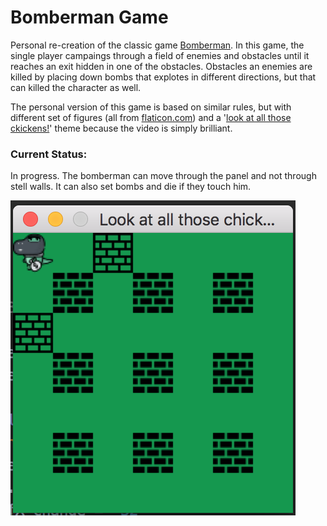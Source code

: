 # Bomberman Game

Personal re-creation of the classic game [Bomberman](https://en.wikipedia.org/wiki/Bomberman). In this game, the single player campaings through a field of enemies and obstacles until it reaches an exit hidden in one of the obstacles. Obstacles an enemies are killed by placing down bombs that explotes in different directions, but that can killed the character as well.

The personal version of this game is based on similar rules, but with different set of figures (all from [flaticon.com](https://www.flaticon.com/)) and a '[look at all those ckickens!](https://www.youtube.com/watch?v=F-X4SLhorvw)' theme because the video is simply brilliant.

### Current Status:

In progress. The bomberman can move through the panel and not through stell walls. It can also set bombs and die if they touch him. 

![image](https://github.com/c-vergelinfante/Bomberman_Game/blob/master/Figures/ScreenShot.png)
